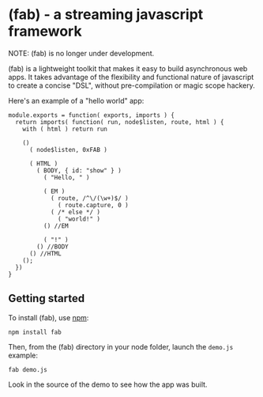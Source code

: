(fab) - a streaming javascript framework
========================================

NOTE: (fab) is no longer under development.

(fab) is a lightweight toolkit that makes it easy to build asynchronous web apps. It takes advantage of the flexibility and functional nature of javascript to create a concise "DSL", without pre-compilation or magic scope hackery.

Here's an example of a "hello world" app:

    module.exports = function( exports, imports ) {
      return imports( function( run, node$listen, route, html ) {
        with ( html ) return run
        
        ()
          ( node$listen, 0xFAB )
          
          ( HTML )
            ( BODY, { id: "show" } )
              ( "Hello, " )
              
              ( EM )
                ( route, /^\/(\w+)$/ )
                  ( route.capture, 0 )
                ( /* else */ )
                  ( "world!" )
              () //EM
              
              ( "!" )
            () //BODY
          () //HTML
        ();
      })
    }
    
## Getting started 
    
To install (fab), use [npm](github.com/isaacs/npm):

    npm install fab
 
Then, from the (fab) directory in your node folder, launch the `demo.js` example:

    fab demo.js
    
Look in the source of the demo to see how the app was built.
